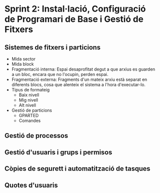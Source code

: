 # Sprint 2: Instal·lació, Configuració de Programari de Base i Gestió de Fitxers

## Sistemes de fitxers i particions
 - Mida sector
 - Mida block
 - Fragmentació interna: Espai desaprofitat degut a que arxius es guarden a un bloc, encara que no l'ocupin, perden espai.
 - Fragmentació externa: Fragments d'un mateix arxiu està separat en diferents blocs, cosa que alenteix el sistema a l'hora d'executar-lo.
 - Tipus de formateig
   - Baix nivell
   - Mig nivell
   - Alt nivell
 - Gestió de particions
   - GPARTED
   - Comandes






## Gestió de processos
## Gestió d'usuaris i grups i permisos
## Còpies de segurett i automatització de tasques
## Quotes d'usuaris
